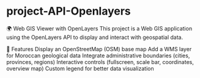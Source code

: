 # project-API-Openlayers
🌍 Web GIS Viewer with OpenLayers
This project is a Web GIS application using the OpenLayers API to display and interact with geospatial data.

🚀 Features
Display an OpenStreetMap (OSM) base map
Add a WMS layer for Moroccan geological data
Integrate administrative boundaries (cities, provinces, regions)
Interactive controls (fullscreen, scale bar, coordinates, overview map)
Custom legend for better data visualization
